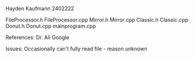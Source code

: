Hayden Kaufmann
2402222

FileProcessor.h
FileProcessor.cpp
Mirror.h
Mirror.cpp
Classic.h
Classic.cpp
Donut.h
Donut.cpp
mainprogram.cpp

References:
Dr. Ali
Google

Issues:
Occasionally can't fully read file - reason unknown
